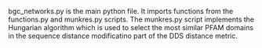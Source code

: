 bgc_networks.py is the main python file. 
It imports functions from the functions.py and munkres.py scripts.
The munkres.py script implements the Hungarian algorithm which is used to select the most similar PFAM domains in the sequence distance modificatino part of the DDS distance metric. 
